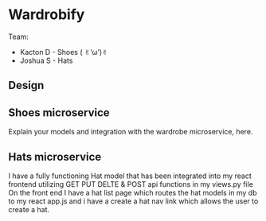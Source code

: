# Wardrobify

Team:

* Kacton D - Shoes ( ✌︎‘ω’)✌︎
* Joshua S - Hats

## Design

## Shoes microservice

Explain your models and integration with the wardrobe
microservice, here.

## Hats microservice

<!-- Explain your models and integration with the wardrobe
microservice, here.-->

I have a fully functioning Hat model that has been integrated into my react frontend utilizing GET PUT DELTE & POST api functions in my views.py file 
On the front end I have a hat list page which routes the hat models in my db to my react app.js and i have a create a hat nav link which allows the user to create a hat.
